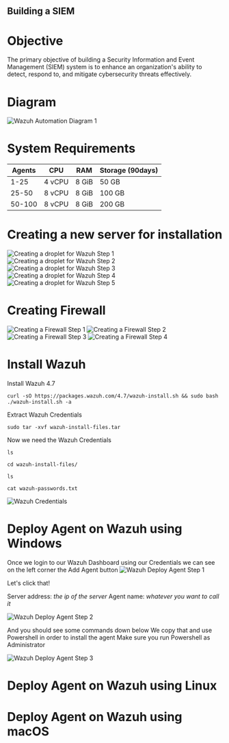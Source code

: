 ## Building a SIEM

# Objective

The primary objective of building a Security Information and Event Management (SIEM) system is to enhance an organization's ability to detect, respond to, and mitigate cybersecurity threats effectively. 

# Diagram

<img src="https://i.imgur.com/VtnkAJu.png" alt="Wazuh Automation Diagram 1">

# System Requirements

|     Agents     |                 CPU                |     RAM       |      Storage (90days)       |
| --------------- | ------------------------------------- | --------------- | --------------- |
|       1-25          |                4 vCPU                       |     8 GiB           |       50 GB          |
|       25-50          |                8 vCPU                       |     8 GiB           |       100 GB          |
|       50-100          |                8 vCPU                       |     8 GiB           |       200 GB          |

# Creating a new server for installation

<img src="https://i.imgur.com/6XrGaMb.png" alt="Creating a droplet for Wazuh Step 1">
<img src="https://i.imgur.com/1N4aPUk.png" alt="Creating a droplet for Wazuh Step 2">
<img src="https://i.imgur.com/uY8vFkM.png" alt="Creating a droplet for Wazuh Step 3">
<img src="https://i.imgur.com/Guf0VP2.png" alt="Creating a droplet for Wazuh Step 4">
<img src="https://i.imgur.com/Xbq43XO.png" alt="Creating a droplet for Wazuh Step 5">

# Creating Firewall

<img src="https://i.imgur.com/peOlIw1.png" alt="Creating a Firewall Step 1">
<img src="https://i.imgur.com/l2lptyM.png" alt="Creating a Firewall Step 2">
<img src="https://i.imgur.com/gH9vmMf.png" alt="Creating a Firewall Step 3">
<img src="https://i.imgur.com/2rUs3Vh.png" alt="Creating a Firewall Step 4">

# Install Wazuh

Install Wazuh 4.7
```
curl -sO https://packages.wazuh.com/4.7/wazuh-install.sh && sudo bash ./wazuh-install.sh -a
```
Extract Wazuh Credentials
```
sudo tar -xvf wazuh-install-files.tar
```

Now we need the Wazuh Credentials
```
ls
```
```
cd wazuh-install-files/
```
```
ls
```
```
cat wazuh-passwords.txt
```
<img src="https://i.imgur.com/H9OdKD7.png" alt="Wazuh Credentials">

# Deploy Agent on Wazuh using Windows

Once we login to our Wazuh Dashboard using our Credentials we can see on the left corner the Add Agent button
<img src="https://i.imgur.com/Pl5YuFz.png" alt="Wazuh Deploy Agent Step 1">

Let's click that!

Server address: *the ip of the server*
Agent name: *whatever you want to call it*

<img src="https://i.imgur.com/UCDvCdc.png" alt="Wazuh Deploy Agent Step 2">

And you should see some commands down below
We copy that and use Powershell in order to install the agent
Make sure you run Powershell as Administrator

<img src="https://i.imgur.com/rXmJNNE.png" alt="Wazuh Deploy Agent Step 3">

# Deploy Agent on Wazuh using Linux

# Deploy Agent on Wazuh using macOS


